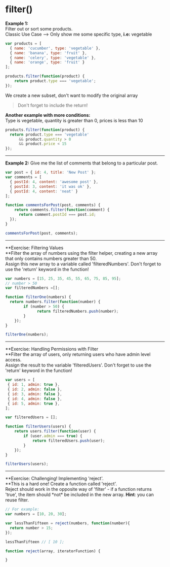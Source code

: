# **filter\(\)**

**Example 1:**  
Filter out or sort some products.  
Classic Use Case --&gt; Only show me some specific type, **i.e:** vegetable

```js
var products = [
  { name: 'cucumber', type: 'vegetable' },
  { name: 'banana', type: 'fruit' },
  { name: 'celery', type: 'vegetable' },
  { name: 'orange', type: 'fruit' }
];

products.filter(function(product) {
    return product.type === 'vegetable';
});
```

We create a new subset, don't want to modify the original array

> Don't forget to include the return!

**Another example with more conditions:**  
Type is vegetable, quantity is greater than 0, prices is less than 10

```js
products.filter(function(product) {
  return product.type === 'vegetable'
      && product.quantity > 0
      && product.price < 15
});
```

---

**Example 2:** Give me the list of comments that belong to a particular post.

```js
var post = { id: 4, title: 'New Post' };
var comments = [
  { postId: 4, content: 'awesome post' },
  { postId: 3, content: 'it was ok' },
  { postId: 4, content: 'neat' }
];

function commentsForPost(post, comments) {
    return comments.filter(function(comment) {
      return comment.postId === post.id;
  });
}

commentsForPost(post, comments);
```

---

**Exercise: Filtering Values        
**Filter the array of numbers using the filter helper, creating a new array that only contains numbers greater than 50.  
Assign this new array to a variable called 'filteredNumbers'. Don't forget to use the 'return' keyword in the function!

```js
var numbers = [15, 25, 35, 45, 55, 65, 75, 85, 95];
// number > 50
var filteredNumbers =[];

function filterOne(numbers) {
  return numbers.filter(function(number) {
        if (number > 50) {
              return filteredNumbers.push(number);
        }
    });
}

filterOne(numbers);
```

---

**Exercise: Handling Permissions with Filter        
**Filter the array of users, only returning users who have admin level access.  
Assign the result to the variable 'filteredUsers'. Don't forget to use the 'return' keyword in the function!

```js
var users = [
 { id: 1, admin: true },
 { id: 2, admin: false },
 { id: 3, admin: false },
 { id: 4, admin: false },
 { id: 5, admin: true },
];

var filteredUsers = [];

function filterUsers(users) {
    return users.filter(function(user) {
        if (user.admin === true) {
            return filteredUsers.push(user);
        }
    });
}

filterUsers(users);
```

---

**Exercise: Challenging! Implementing 'reject'.     
**This is a hard one!  Create a function called 'reject'.  
Reject should work in the opposite way of 'filter' - if a function returns 'true', the item should \*not\* be included in the new array. **Hint**: you can reuse filter.

```js
// For example:
var numbers = [10, 20, 30];

var lessThanFifteen = reject(numbers, function(number){
  return number > 15;
});

lessThanFifteen // [ 10 ];

function reject(array, iteratorFunction) {

}
```



